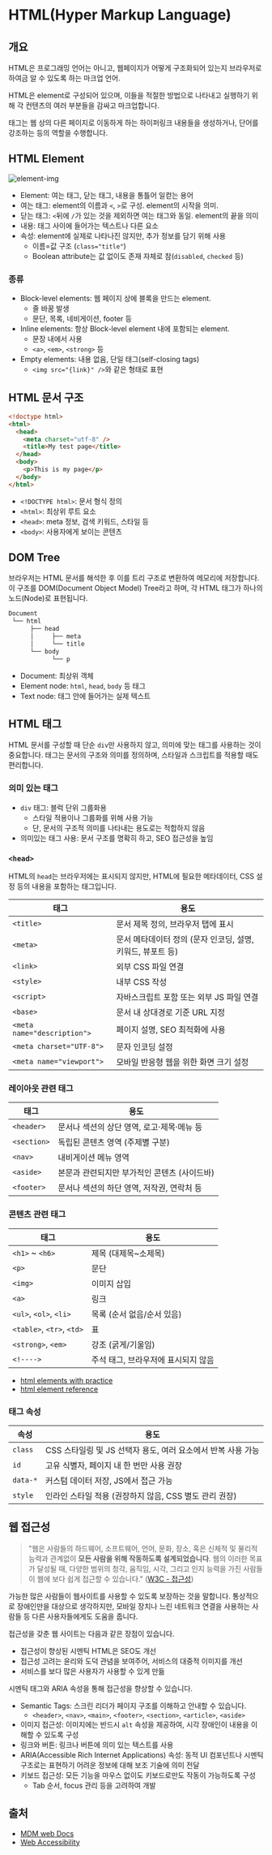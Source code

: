 # HTML(Hyper Markup Language)
## 개요

HTML은 프로그래밍 언어는 아니고, 웹페이지가 어떻게 구조화되어 있는지 브라우저로 하여금 알 수 있도록 하는 마크업 언어.

HTML은 element로 구성되어 있으며, 이들을 적절한 방법으로 나타내고 실행하기 위해 각 컨텐츠의 여러 부분들을 감싸고 마크업합니다.

태그는 웹 상의 다른 페이지로 이동하게 하는 하이퍼링크 내용들을 생성하거나, 단어를 강조하는 등의 역할을 수행합니다.

## HTML Element

![element-img](https://developer.mozilla.org/ko/docs/Learn_web_development/Core/Structuring_content/Basic_HTML_syntax/grumpy-cat-small.png)

- Element: 여는 태그, 닫는 태그, 내용을 통틀어 일컫는 용어
- 여는 태그: element의 이름과 `<`, `>`로 구성. element의 시작을 의미.
- 닫는 태그: `<`뒤에 `/`가 있는 것을 제외하면 여는 태그와 동일. element의 끝을 의미
- 내용: 태그 사이에 들어가는 텍스트나 다른 요소
- 속성: element에 실제로 나타나진 않지만, 추가 정보를 담기 위해 사용
	- 이름=값 구조 (`class="title"`)
	- Boolean attribute는 값 없이도 존재 자체로 참(`disabled`, `checked` 등)
### 종류
- Block-level elements: 웹 페이지 상에 블록을 만드는 element.
	- 줄 바꿈 발생 
	- 문단, 목록, 네비게이션, footer 등
- Inline elements: 항상 Block-level element 내에 포함되는 element.
	- 문장 내에서 사용
	- `<a>`, `<em>`, `<strong>` 등
- Empty elements: 내용 없음, 단일 태그(self-closing tags)
	- `<img src="{link}" />`와 같은 형태로 표현
## HTML 문서 구조

```html
<!doctype html>
<html>
  <head>
    <meta charset="utf-8" />
    <title>My test page</title>
  </head>
  <body>
    <p>This is my page</p>
  </body>
</html>
```

-  `<!DOCTYPE html>`: 문서 형식 정의
- `<html>`: 최상위 루트 요소
- `<head>`: meta 정보, 검색 키워드, 스타일 등
- `<body>`: 사용자에게 보이는 콘텐츠

## DOM Tree

브라우저는 HTML 문서를 해석한 후 이를 트리 구조로 변환하여 메모리에 저장합니다. 이 구조를 DOM(Document Object Model) Tree라고 하며, 각 HTML 태그가 하나의 노드(Node)로 표현됩니다.

```css
Document
 └── html
      ├── head
      │     ├── meta
      │     └── title
      └── body
            └── p
```

- Document: 최상위 객체
- Element node: `html`, `head`, `body` 등 태그
- Text node: 태그 안에 들어가는 실제 텍스트

## HTML 태그

HTML 문서를 구성할 때 단순 `div`만 사용하지 않고, 의미에 맞는 태그를 사용하는 것이 중요합니다. 태그는 문서의 구조와  의미를 정의하며, 스타일과 스크립트를 적용할 때도 편리합니다.
### 의미 있는 태그
- `div` 태그: 블럭 단위 그룹화용
	- 스타일 적용이나 그룹화를 위해 사용 가능
	- 단, 문서의 구조적 의미를 나타내는 용도로는 적합하지 않음
- 의미있는 태그 사용: 문서 구조를 명확히 하고, SEO 접근성을 높임

### `<head>`

HTML의 `head`는 브라우저에는 표시되지 않지만, HTML에 필요한 메타데이터, CSS 설정 등의 내용을 포함하는 태그입니다. 

| 태그                          | 용도                                   |
| --------------------------- | ------------------------------------ |
| `<title>`                   | 문서 제목 정의, 브라우저 탭에 표시                 |
| `<meta>`                    | 문서 메타데이터 정의 (문자 인코딩, 설명, 키워드, 뷰포트 등) |
| `<link>`                    | 외부 CSS 파일 연결                         |
| `<style>`                   | 내부 CSS 작성                            |
| `<script>`                  | 자바스크립트 포함 또는 외부 JS 파일 연결             |
| `<base>`                    | 문서 내 상대경로 기준 URL 지정                  |
| `<meta name="description">` | 페이지 설명, SEO 최적화에 사용                  |
| `<meta charset="UTF-8">`    | 문자 인코딩 설정                            |
| `<meta name="viewport">`    | 모바일 반응형 웹을 위한 화면 크기 설정               |
### 레이아웃 관련 태그

| 태그          | 용도                        |
| ----------- | ------------------------- |
| `<header>`  | 문서나 섹션의 상단 영역, 로고·제목·메뉴 등 |
| `<section>` | 독립된 콘텐츠 영역 (주제별 구분)       |
| `<nav>`     | 내비게이션 메뉴 영역               |
| `<aside>`   | 본문과 관련되지만 부가적인 콘텐츠 (사이드바) |
| `<footer>`  | 문서나 섹션의 하단 영역, 저작권, 연락처 등 |
### 콘텐츠 관련 태그
| 태그                        | 용도                   |
| ------------------------- | -------------------- |
| `<h1>` ~ `<h6>`           | 제목 (대제목~소제목)         |
| `<p>`                     | 문단                   |
| `<img>`                   | 이미지 삽입               |
| `<a>`                     | 링크                   |
| `<ul>`, `<ol>`, `<li>`    | 목록 (순서 없음/순서 있음)     |
| `<table>`, `<tr>`, `<td>` | 표                    |
| `<strong>`, `<em>`        | 강조 (굵게/기울임)          |
| `<!---->`                 | 주석 태그, 브라우저에 표시되지 않음 |
- [html elements with practice](https://developer.mozilla.org/ko/docs/Web/HTML)
- [html element reference](https://www.w3schools.com/tags/default.asp)
### 태그 속성

| 속성       | 용도                                     |
| -------- | -------------------------------------- |
| `class`  | CSS 스타일링 및 JS 선택자 용도, 여러 요소에서 반복 사용 가능 |
| `id`     | 고유 식별자, 페이지 내 한 번만 사용 권장               |
| `data-*` | 커스텀 데이터 저장, JS에서 접근 가능                 |
| `style`  | 인라인 스타일 적용 (권장하지 않음, CSS 별도 관리 권장)     |
## 웹 접근성

> "웹은 사람들의 하드웨어, 소프트웨어, 언어, 문화, 장소, 혹은 신체적 및 물리적 능력과 관계없이 **모든 사람을 위해 작동하도록 설계되었습니다**. 웹의 이러한 목표가 달성될 때, 다양한 범위의 청각, 움직임, 시각, 그리고 인지 능력을 가진 사람들이 웹에 보다 쉽게 접근할 수 있습니다." ([W3C - 접근성](https://www.w3.org/standards/webdesign/accessibility))

가능한 많은 사람들이 웹사이트를 사용할 수 있도록 보장하는 것을 말합니다. 통상적으로 장애인만을 대상으로 생각하지만, 모바일 장치나 느린 네트워크 연결을 사용하는 사람들 등 다른 사용자들에게도 도움을 줍니다.

접근성을 갖춘 웹 사이트는 다음과 같은 장점이 있습니다.
- 접근성이 향상된 시멘틱 HTML은 SEO도 개선
- 접근성 고려는 윤리와 도덕 관념을 보여주어, 서비스의 대중적 이미지를 개선
- 서비스를 보다 많은 사용자가 사용할 수 있게 만듦

시멘틱 태그와 ARIA 속성을 통해 접근성을 향상할 수 있습니다.

- Semantic Tags: 스크린 리더가 페이지 구조를 이해하고 안내할 수 있습니다.
	- `<header>`, `<nav>`, `<main>`, `<footer>`, `<section>`, `<article>`, `<aside>`
- 이미지 접근성: 이미지에는 반드시 `alt` 속성을 제공하여, 시각 장애인이 내용을 이해할 수 있도록 구성
- 링크와 버튼: 링크나 버튼에 의미 있는 텍스트를 사용
- ARIA(Accessible Rich Internet Applications) 속성: 동적 UI 컴포넌트나 시멘틱 구조로는 표현하기 어려운 정보에 대해 보조 기술에 의미 전달
- 키보드 접근성: 모든 기능을 마우스 없이도 키보드로만도 작동이 가능하도록 구성
	- Tab 순서, focus 관리 등을 고려하여 개발
## 출처
- [MDM web Docs](https://developer.mozilla.org/en/docs/Learn_web_development/Core/Structuring_content/Basic_HTML_syntax)
- [Web Accessibility](https://developer.mozilla.org/ko/docs/Web/Accessibility)